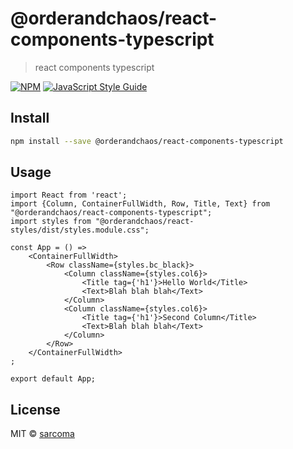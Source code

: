 # @orderandchaos/react-components-typescript

> react components typescript

[![NPM](https://img.shields.io/npm/v/@orderandchaos/react-components-typescript.svg)](https://www.npmjs.com/package/@orderandchaos/react-components-typescript) [![JavaScript Style Guide](https://img.shields.io/badge/code_style-standard-brightgreen.svg)](https://standardjs.com)

## Install

```bash
npm install --save @orderandchaos/react-components-typescript
```

## Usage

```tsx
import React from 'react';
import {Column, ContainerFullWidth, Row, Title, Text} from "@orderandchaos/react-components-typescript";
import styles from "@orderandchaos/react-styles/dist/styles.module.css";

const App = () =>
    <ContainerFullWidth>
        <Row className={styles.bc_black}>
            <Column className={styles.col6}>
                <Title tag={'h1'}>Hello World</Title>
                <Text>Blah blah blah</Text>
            </Column>
            <Column className={styles.col6}>
                <Title tag={'h1'}>Second Column</Title>
                <Text>Blah blah blah</Text>
            </Column>
        </Row>
    </ContainerFullWidth>
;

export default App;
```

## License

MIT © [sarcoma](https://github.com/sarcoma)
